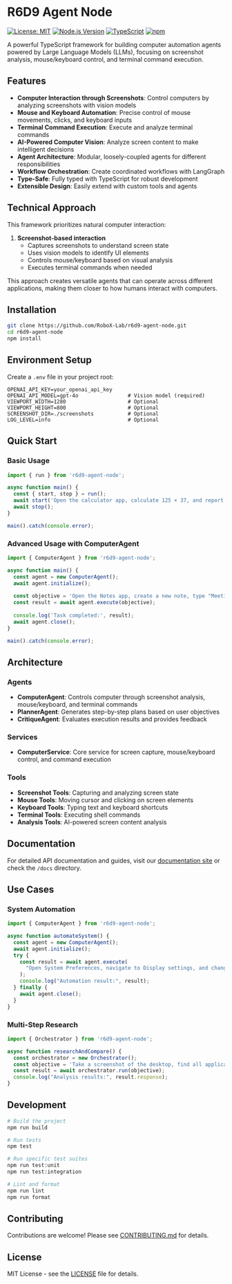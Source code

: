 # R6D9 Agent Node

[![License: MIT](https://img.shields.io/badge/License-MIT-blue.svg)](https://opensource.org/licenses/MIT)
[![Node.js Version](https://img.shields.io/badge/node-%3E%3D20.0.0-brightgreen.svg)](https://nodejs.org/)
[![TypeScript](https://img.shields.io/badge/TypeScript-%3E%3D5.0.0-blue.svg)](https://www.typescriptlang.org/)
[![npm](https://img.shields.io/npm/v/r6d9-agent-node.svg)](https://www.npmjs.com/package/r6d9-agent-node)

A powerful TypeScript framework for building computer automation agents powered by Large Language Models (LLMs), focusing on screenshot analysis, mouse/keyboard control, and terminal command execution.

## Features

- **Computer Interaction through Screenshots**: Control computers by analyzing screenshots with vision models
- **Mouse and Keyboard Automation**: Precise control of mouse movements, clicks, and keyboard inputs
- **Terminal Command Execution**: Execute and analyze terminal commands
- **AI-Powered Computer Vision**: Analyze screen content to make intelligent decisions
- **Agent Architecture**: Modular, loosely-coupled agents for different responsibilities
- **Workflow Orchestration**: Create coordinated workflows with LangGraph
- **Type-Safe**: Fully typed with TypeScript for robust development
- **Extensible Design**: Easily extend with custom tools and agents

## Technical Approach

This framework prioritizes natural computer interaction:

1. **Screenshot-based interaction**
   - Captures screenshots to understand screen state
   - Uses vision models to identify UI elements
   - Controls mouse/keyboard based on visual analysis
   - Executes terminal commands when needed

This approach creates versatile agents that can operate across different applications, making them closer to how humans interact with computers.

## Installation

```bash
git clone https://github.com/RoboX-Lab/r6d9-agent-node.git
cd r6d9-agent-node
npm install
```

## Environment Setup

Create a `.env` file in your project root:

```
OPENAI_API_KEY=your_openai_api_key
OPENAI_API_MODEL=gpt-4o                # Vision model (required)
VIEWPORT_WIDTH=1280                    # Optional 
VIEWPORT_HEIGHT=800                    # Optional
SCREENSHOT_DIR=./screenshots           # Optional
LOG_LEVEL=info                         # Optional
```

## Quick Start

### Basic Usage

```typescript
import { run } from 'r6d9-agent-node';

async function main() {
  const { start, stop } = run();
  await start('Open the calculator app, calculate 125 × 37, and report the result');
  await stop();
}

main().catch(console.error);
```

### Advanced Usage with ComputerAgent

```typescript
import { ComputerAgent } from 'r6d9-agent-node';

async function main() {
  const agent = new ComputerAgent();
  await agent.initialize();
  
  const objective = 'Open the Notes app, create a new note, type "Meeting agenda for tomorrow", and save it';
  const result = await agent.execute(objective);
  
  console.log('Task completed:', result);
  await agent.close();
}

main().catch(console.error);
```

## Architecture

### Agents
- **ComputerAgent**: Controls computer through screenshot analysis, mouse/keyboard, and terminal commands
- **PlannerAgent**: Generates step-by-step plans based on user objectives
- **CritiqueAgent**: Evaluates execution results and provides feedback

### Services
- **ComputerService**: Core service for screen capture, mouse/keyboard control, and command execution

### Tools
- **Screenshot Tools**: Capturing and analyzing screen state
- **Mouse Tools**: Moving cursor and clicking on screen elements
- **Keyboard Tools**: Typing text and keyboard shortcuts
- **Terminal Tools**: Executing shell commands
- **Analysis Tools**: AI-powered screen content analysis

## Documentation

For detailed API documentation and guides, visit our [documentation site](https://docs.robox-lab.org/r6d9-agent-node) or check the `/docs` directory.

## Use Cases

### System Automation
```typescript
import { ComputerAgent } from 'r6d9-agent-node';

async function automateSystem() {
  const agent = new ComputerAgent();
  await agent.initialize();
  try {
    const result = await agent.execute(
      "Open System Preferences, navigate to Display settings, and change the screen resolution to 1920x1080"
    );
    console.log("Automation result:", result);
  } finally {
    await agent.close();
  }
}
```

### Multi-Step Research
```typescript
import { Orchestrator } from 'r6d9-agent-node';

async function researchAndCompare() {
  const orchestrator = new Orchestrator();
  const objective = 'Take a screenshot of the desktop, find all application icons, and create a list with their positions';
  const result = await orchestrator.run(objective);
  console.log("Analysis results:", result.response);
}
```

## Development

```bash
# Build the project
npm run build

# Run tests
npm test

# Run specific test suites
npm run test:unit
npm run test:integration

# Lint and format
npm run lint
npm run format
```

## Contributing

Contributions are welcome! Please see [CONTRIBUTING.md](./docs/CONTRIBUTING.md) for details.

<!-- ## Community and Support -->

<!-- - [GitHub Discussions](https://github.com/RoboX-Lab/r6d9-agent-node/discussions) -->
<!-- - [Discord](https://r6d9.com/discord)
- [Twitter](https://x.com/Roboagent69) -->
<!-- - [Stack Overflow](https://stackoverflow.com/questions/tagged/r6d9-agent-node) -->

## License

MIT License - see the [LICENSE](./LICENSE) file for details.

